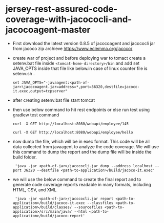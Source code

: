 # jersey-rest-assured-code-coverage-with-jacococli-and-jacocoagent-master
* First download the latest version 0.8.5 of jacocoagent and jacococli jar from jacoco zip archieve https://www.eclemma.org/jacoco/

* create war of project and before deploying war to tomact create a setenv.bat file inside `<tomcat-home-directory>/bin` and add set JAVA_OPTS inside that file like below.in case of linux counter file is setenv.sh .
  
  `set JAVA_OPTS="-javaagent:<path-of-jar>\jacocoagent.jar=address=*,port=36320,destfile=jacoco-it.exec,output=tcpserver"`
  
* after creating setenv.bat file start tomcat

* then use below command to hit rest endpoints or else run test using gradlew test command
  
    `curl -X GET http://localhost:8080/webapi/employee/145`
    
    `curl -X GET http://localhost:8080/webapi/employee/hello`

* now dump the file, which will be in exec format. This code will be all data collected from javaagent to analyze the code coverage. We will use this command to dump the report and the dump file will be inside the build folder.
       
       'java -jar <path-of-jar>/jacococli.jar dump --address localhost --port 36320 --destfile <path-to-application>/build/jacoco-it.exec'
* we will use the below command to create the final report and to generate code coverage reports readable in many formats, including HTML, CSV, and XML.
       
       'java -jar <path-of-jar>/jacococli.jar report <path-to-application>/build/jacoco-it.exec --classfiles <path-to-application>/build/classes/ --sourcefiles <path-to-application>/src/main/java/ --html <path-to-application>/build/jacoco-report'
